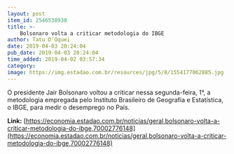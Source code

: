 ```yaml
---
layout: post
item_id: 2546538938
title: >-
    Bolsonaro volta a criticar metodologia do IBGE
author: Tatu D'Oquei
date: 2019-04-03 20:24:04
pub_date: 2019-04-03 20:24:04
time_added: 2019-04-02 03:57:34
category: 
image: https://img.estadao.com.br/resources/jpg/5/8/1554177062885.jpg
---
```


O presidente Jair Bolsonaro voltou a criticar nessa segunda-feira, 1°, a metodologia empregada pelo Instituto Brasileiro de Geografia e Estatística, o IBGE, para medir o desemprego no País.

**Link:** [https://economia.estadao.com.br/noticias/geral,bolsonaro-volta-a-criticar-metodologia-do-ibge,70002776148](https://economia.estadao.com.br/noticias/geral,bolsonaro-volta-a-criticar-metodologia-do-ibge,70002776148)

